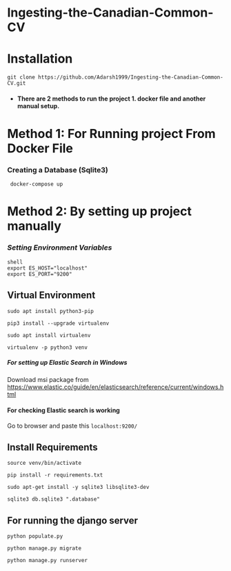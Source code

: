 # Ingesting-the-Canadian-Common-CV
# Installation
```
git clone https://github.com/Adarsh1999/Ingesting-the-Canadian-Common-CV.git
```
* #### There are 2 methods to run the project 1. docker file and another manual setup.

# Method 1: For Running project From Docker File


### Creating a Database (Sqlite3)

```
 docker-compose up
```
# Method 2: By setting up project manually

### *Setting Environment Variables*
```
shell
export ES_HOST="localhost"
export ES_PORT="9200"
```
## Virtual Environment
```
sudo apt install python3-pip 
```
```
pip3 install --upgrade virtualenv
```
```
sudo apt install virtualenv
```
```
virtualenv -p python3 venv 
```

##### *For setting up Elastic Search in Windows*
Download msi package from https://www.elastic.co/guide/en/elasticsearch/reference/current/windows.html

#### For checking Elastic search is working
Go to browser and paste this ` localhost:9200/ `
## Install Requirements
```
source venv/bin/activate
```
```
pip install -r requirements.txt
```
 ```
 sudo apt-get install -y sqlite3 libsqlite3-dev
 ```
```
sqlite3 db.sqlite3 ".database"
 ```

## For running the django server
```
python populate.py
```
```
python manage.py migrate
```
```
python manage.py runserver
```


